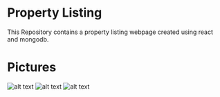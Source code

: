 # Property Listing

This Repository contains a property listing webpage created using react and mongodb.

# Pictures

![alt text](https://https://github.com/aanchal-thaman/PropertyListing/tree/main/Images/home.png)
![alt text](https://https://github.com/aanchal-thaman/PropertyListing/tree/main/Images/property.png)
![alt text](https://https://github.com/aanchal-thaman/PropertyListing/tree/main/Images/subscribe.png)

